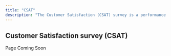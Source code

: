 ```yaml
---
title: "CSAT"
description: "The Customer Satisfaction (CSAT) survey is a performance indicator we use to measure the customer satisfaction of our product."
---
```


## Customer Satisfaction survey (CSAT)

Page Coming Soon
